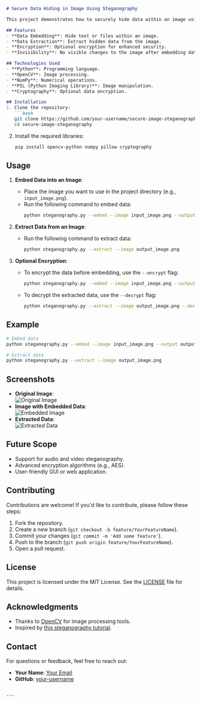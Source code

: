 
```markdown
# Secure Data Hiding in Image Using Steganography

This project demonstrates how to securely hide data within an image using steganography. The Least Significant Bit (LSB) method is used to embed data into the image, ensuring that the changes are invisible to the naked eye. Optionally, the data can be encrypted for added security.

## Features
- **Data Embedding**: Hide text or files within an image.
- **Data Extraction**: Extract hidden data from the image.
- **Encryption**: Optional encryption for enhanced security.
- **Invisibility**: No visible changes to the image after embedding data.

## Technologies Used
- **Python**: Programming language.
- **OpenCV**: Image processing.
- **NumPy**: Numerical operations.
- **PIL (Python Imaging Library)**: Image manipulation.
- **Cryptography**: Optional data encryption.

## Installation
1. Clone the repository:
   ```bash
   git clone https://github.com/your-username/secure-image-steganography.git
   cd secure-image-steganography
   ```

2. Install the required libraries:
   ```bash
   pip install opencv-python numpy pillow cryptography
   ```

## Usage
1. **Embed Data into an Image**:
   - Place the image you want to use in the project directory (e.g., `input_image.png`).
   - Run the following command to embed data:
     ```bash
     python steganography.py --embed --image input_image.png --output output_image.png --data "This is a secret message!"
     ```

2. **Extract Data from an Image**:
   - Run the following command to extract data:
     ```bash
     python steganography.py --extract --image output_image.png
     ```

3. **Optional Encryption**:
   - To encrypt the data before embedding, use the `--encrypt` flag:
     ```bash
     python steganography.py --embed --image input_image.png --output output_image.png --data "This is a secret message!" --encrypt
     ```
   - To decrypt the extracted data, use the `--decrypt` flag:
     ```bash
     python steganography.py --extract --image output_image.png --decrypt
     ```

## Example
```bash
# Embed data
python steganography.py --embed --image input_image.png --output output_image.png --data "Hello, World!"

# Extract data
python steganography.py --extract --image output_image.png
```

## Screenshots
- **Original Image**:  
  ![Original Image](screenshots/original_image.png)
- **Image with Embedded Data**:  
  ![Embedded Image](screenshots/embedded_image.png)
- **Extracted Data**:  
  ![Extracted Data](screenshots/extracted_data.png)

## Future Scope
- Support for audio and video steganography.
- Advanced encryption algorithms (e.g., AES).
- User-friendly GUI or web application.

## Contributing
Contributions are welcome! If you'd like to contribute, please follow these steps:
1. Fork the repository.
2. Create a new branch (`git checkout -b feature/YourFeatureName`).
3. Commit your changes (`git commit -m 'Add some feature'`).
4. Push to the branch (`git push origin feature/YourFeatureName`).
5. Open a pull request.

## License
This project is licensed under the MIT License. See the [LICENSE](LICENSE) file for details.

## Acknowledgments
- Thanks to [OpenCV](https://opencv.org/) for image processing tools.
- Inspired by [this steganography tutorial](https://example.com).

## Contact
For questions or feedback, feel free to reach out:  
- **Your Name**: [Your Email](mailto:youremail@example.com)  
- **GitHub**: [your-username](https://github.com/your-username)  
```

---
